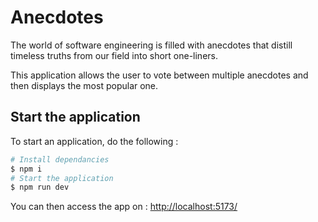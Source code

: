 # Anecdotes

The world of software engineering is filled with anecdotes that distill timeless truths from our field into short one-liners.

This application allows the user to vote between multiple anecdotes and then displays the most popular one.

## Start the application

To start an application, do the following :

```bash
# Install dependancies
$ npm i
# Start the application
$ npm run dev
```

You can then access the app on : [http://localhost:5173/](http://localhost:5173/)